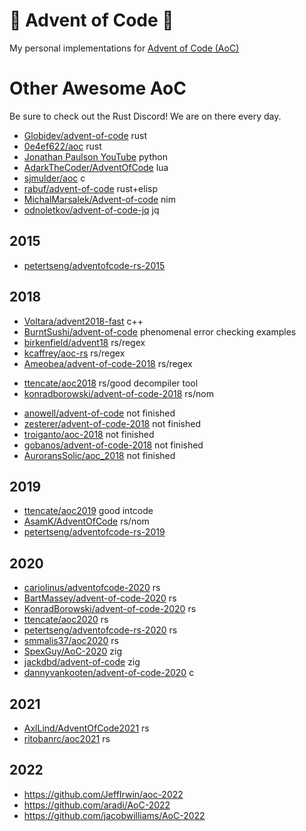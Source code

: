 # 🎄 Advent of Code 🎄

My personal implementations for
[Advent of Code (AoC)](https://adventofcode.com/)



# Other Awesome AoC

Be sure to check out the Rust Discord! We are on there every day.

* [Globidev/advent-of-code](https://github.com/Globidev/advent-of-code) rust
* [0e4ef622/aoc](https://github.com/0e4ef622/aoc) rust
* [Jonathan Paulson YouTube](https://www.youtube.com/watch?v=R19aQppUh-M) python
* [AdarkTheCoder/AdventOfCode](https://github.com/AdarkTheCoder/AdventOfCode) lua
* [sjmulder/aoc](https://github.com/sjmulder/aoc) c
* [rabuf/advent-of-code](https://github.com/rabuf/advent-of-code) rust+elisp
* [MichalMarsalek/Advent-of-code](https://github.com/MichalMarsalek/Advent-of-code) nim
* [odnoletkov/advent-of-code-jq](https://github.com/odnoletkov/advent-of-code-jq) jq

## 2015

- [petertseng/adventofcode-rs-2015](https://github.com/petertseng/adventofcode-rs-2015)

## 2018

* [Voltara/advent2018-fast](https://github.com/Voltara/advent2018-fast) c++
* [BurntSushi/advent-of-code](https://github.com/BurntSushi/advent-of-code) phenomenal error checking examples
* [birkenfield/advent18](https://github.com/birkenfeld/advent18) rs/regex
* [kcaffrey/aoc-rs](https://github.com/kcaffrey/aoc-rs) rs/regex
* [Ameobea/advent-of-code-2018](https://github.com/Ameobea/advent-of-code-2018) rs/regex
- [ttencate/aoc2018](https://github.com/ttencate/aoc2018) rs/good decompiler tool
- [konradborowski/advent-of-code-2018](https://gitlab.com/KonradBorowski/advent-of-code-2018) rs/nom


* [anowell/advent-of-code](https://github.com/anowell/advent-of-code) not finished
* [zesterer/advent-of-code-2018](https://github.com/zesterer/advent-of-code-2018) not finished
* [troiganto/aoc-2018](https://github.com/troiganto/aoc-2018) not finished
* [gobanos/advent-of-code-2018](https://github.com/gobanos/advent-of-code-2018) not finished
* [AuroransSolic/aoc_2018](https://github.com/AuroransSolis/aoc_2018) not finished

## 2019

- [ttencate/aoc2019](https://github.com/ttencate/aoc2019) good intcode
- [AsamK/AdventOfCode](https://github.com/AsamK/AdventOfCode) rs/nom
- [petertseng/adventofcode-rs-2019](https://github.com/petertseng/adventofcode-rs-2019)

## 2020

- [cariolinus/adventofcode-2020](https://github.com/coriolinus/adventofcode-2020) rs
- [BartMassey/advent-of-code-2020](https://github.com/BartMassey/advent-of-code-2020) rs
- [KonradBorowski/advent-of-code-2020](https://gitlab.com/KonradBorowski/advent-of-code-2020) rs
- [ttencate/aoc2020](https://github.com/ttencate/aoc2020) rs
- [petertseng/adventofcode-rs-2020](https://github.com/petertseng/adventofcode-rs-2020) rs
- [smmalis37/aoc2020](https://github.com/smmalis37/aoc2020) rs
- [SpexGuy/AoC-2020](https://github.com/SpexGuy/AoC-2020) zig
- [jackdbd/advent-of-code](https://github.com/jackdbd/advent-of-code) zig
- [dannyvankooten/advent-of-code-2020](https://github.com/dannyvankooten/advent-of-code-2020) c

## 2021

- [AxlLind/AdventOfCode2021](https://github.com/AxlLind/AdventOfCode2021) rs
- [ritobanrc/aoc2021](https://github.com/ritobanrc/aoc2021) rs

## 2022

- https://github.com/JeffIrwin/aoc-2022
- https://github.com/aradi/AoC-2022
- https://github.com/jacobwilliams/AoC-2022
